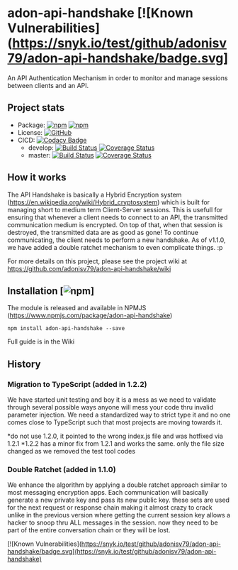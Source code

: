 # adon-api-handshake [![Known Vulnerabilities](https://snyk.io/test/github/adonisv79/adon-api-handshake/badge.svg]
An API Authentication Mechanism in order to monitor and manage sessions between clients and an API.

## Project stats
* Package: [![npm](https://img.shields.io/npm/v/adon-api-handshake.svg)](https://www.npmjs.com/package/adon-api-handshake) [![npm](https://img.shields.io/npm/dm/adon-api-handshake.svg)](https://www.npmjs.com/package/adon-api-handshake)
* License: [![GitHub](https://img.shields.io/github/license/adonisv79/adon-api-handshake.svg)](https://github.com/adonisv79/adon-api-handshake/blob/master/LICENSE)
* CICD: [![Codacy Badge](https://api.codacy.com/project/badge/Grade/3709f3ab3b0c4380b5a41e010e8628c0)](https://www.codacy.com/app/adonisv79/adon-api-handshake?utm_source=github.com&amp;utm_medium=referral&amp;utm_content=adonisv79/adon-api-handshake&amp;utm_campaign=Badge_Grade)
  * develop: [![Build Status](https://travis-ci.org/adonisv79/adon-api-handshake.svg?branch=develop)](https://travis-ci.org/adonisv79/adon-api-handshake) [![Coverage Status](https://coveralls.io/repos/github/adonisv79/adon-api-handshake/badge.svg?branch=develop)](https://coveralls.io/github/adonisv79/adon-api-handshake?branch=develop)
  * master: [![Build Status](https://travis-ci.org/adonisv79/adon-api-handshake.svg?branch=master)](https://travis-ci.org/adonisv79/adon-api-handshake) [![Coverage Status](https://coveralls.io/repos/github/adonisv79/adon-api-handshake/badge.svg)](https://coveralls.io/github/adonisv79/adon-api-handshake)

## How it works
The API Handshake is basically a Hybrid Encryption system (https://en.wikipedia.org/wiki/Hybrid_cryptosystem) which is built for managing short to medium term Client-Server sessions. This is usefull for ensuring that whenever a client needs to connect to an API, the transmitted communication medium is encrypted. On top of that, when that session is destroyed, the transmitted data are as good as gone! To continue communicating, the client needs to perform a new handshake. As of v1.1.0, we have added a double ratchet mechanism to even complicate things. :p

For more details on this project, please see the project wiki at https://github.com/adonisv79/adon-api-handshake/wiki

## Installation [![npm](https://img.shields.io/npm/v/adon-api-handshake.svg)]
The module is released and available in NPMJS (https://www.npmjs.com/package/adon-api-handshake) 
```
npm install adon-api-handshake --save
```

Full guide is in the Wiki

## History
### Migration to TypeScript (added in 1.2.2)
We have started unit testing and boy it is a mess as we need to validate through several possible ways anyone will mess your code thru invalid parameter injection. We need a standardized way to strict type it and no one comes close to TypeScript such that most projects are moving towards it.

*do not use 1.2.0, it pointed to the wrong index.js file and was hotfixed via 1.2.1 
*1.2.2 has a minor fix from 1.2.1 and works the same. only the file size changed as we removed the test tool codes

### Double Ratchet (added in 1.1.0)
We enhance the algorithm by applying a double ratchet approach similar to most messaging encryption apps. Each communication will basically generate a new private key and pass its new public key. these sets are used for the next request or response chain making it almost crazy to crack unlike in the previous version where getting the current session key allows a hacker to snoop thru ALL messages in the session. now they need to be part of the entire conversation chain or they will be lost.

[![Known Vulnerabilities](https://snyk.io/test/github/adonisv79/adon-api-handshake/badge.svg](https://snyk.io/test/github/adonisv79/adon-api-handshake)
